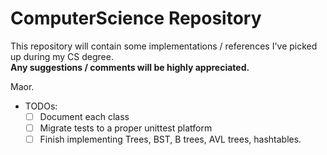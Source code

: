 # ComputerScience Repository
This repository will contain some implementations / references I've picked up during my CS degree.<br>
<b>Any suggestions / comments will be highly appreciated.</b>

Maor.

- TODOs:
  - [ ] Document each class
  - [ ] Migrate tests to a proper unittest platform
  - [ ] Finish implementing Trees, BST, B trees, AVL trees, hashtables.
